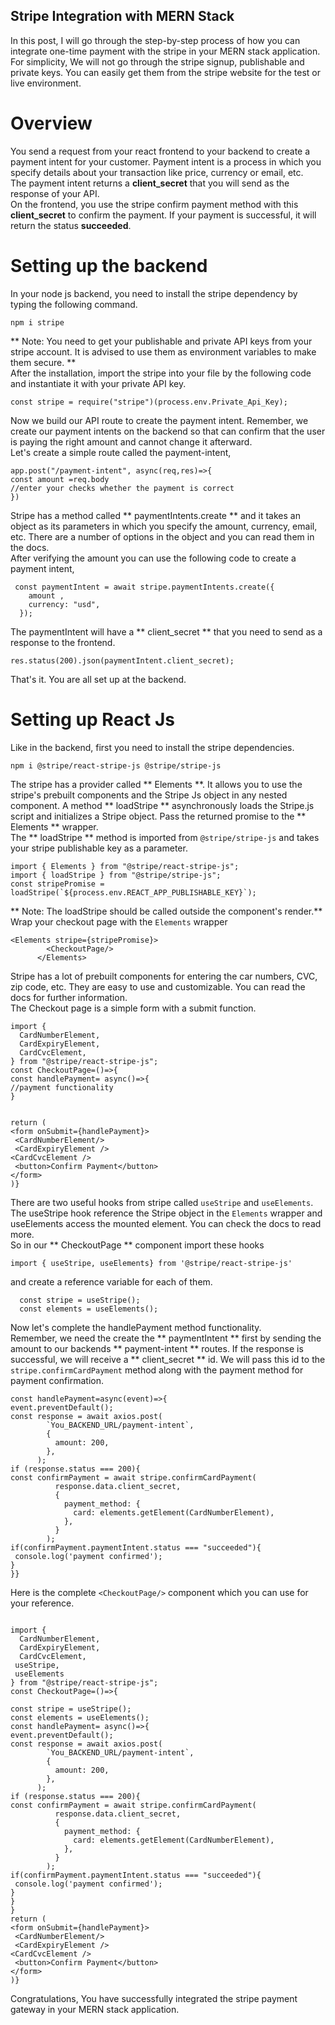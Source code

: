 ## Stripe Integration with MERN Stack

In this post, I will go through the step-by-step process of how you can integrate one-time payment with the stripe in your MERN stack application.<br/> 
For simplicity, We will not go through the stripe signup, publishable and private keys. You can easily get them from the stripe website for the test or live environment.<br/>


# Overview
You send a request from your react frontend to your backend to create a payment intent for your customer. Payment intent is a process in which you specify details about your transaction like price, currency or email, etc.<br/>
The payment intent returns a **client_secret** that you will send as the response of your API. <br/>
On the frontend, you use the stripe confirm payment method with this **client_secret** to confirm the payment. If your payment is successful, it will return the status **succeeded**. 

# Setting up the backend
In your node js backend, you need to install the stripe dependency by typing the following command.</br>

```
npm i stripe
```
** Note: You need to get your publishable and private API keys from your stripe account. It is advised to use them as environment variables to make them secure. **
</br>After the installation, import the stripe into your file by the following code and instantiate it with your private API key.</br>
```
const stripe = require("stripe")(process.env.Private_Api_Key);
```
Now we build our API route to create the payment intent. Remember, we create our payment intents on the backend so that can confirm that the user is paying the right amount and cannot change it afterward.</br>
Let's create a simple route called the payment-intent,
```
app.post("/payment-intent", async(req,res)=>{
const amount =req.body
//enter your checks whether the payment is correct
})
```
Stripe has a method called ** paymentIntents.create **  and it takes an object as its parameters in which you specify the amount, currency, email, etc. There are a number of options in the object and you can read them in the docs.</br>
After verifying the amount you can use the following code to create a payment intent,
```
 const paymentIntent = await stripe.paymentIntents.create({
    amount ,
    currency: "usd",  
  });
```
The paymentIntent will have a ** client_secret ** that you need to send as a response to the frontend.
```
res.status(200).json(paymentIntent.client_secret);
```
That's it. You are all set up at the backend.

# Setting up React Js

Like in the backend, first you need to install the stripe dependencies. 
```
npm i @stripe/react-stripe-js @stripe/stripe-js
```
The stripe has a provider called ** Elements **. It allows you to use the stripe's prebuilt components and the Stripe Js object in any nested component. A method ** loadStripe ** asynchronously loads the Stripe.js script and initializes a Stripe object.  Pass the returned promise to the ** Elements ** wrapper.</br>
The ** loadStripe ** method is imported from `@stripe/stripe-js` and takes your stripe publishable key as a parameter.
```
import { Elements } from "@stripe/react-stripe-js";
import { loadStripe } from "@stripe/stripe-js";
const stripePromise = loadStripe(`${process.env.REACT_APP_PUBLISHABLE_KEY}`);

```
** Note: The loadStripe should be called outside the component's render.** 
 Wrap your checkout page with the `Elements` wrapper
```
<Elements stripe={stripePromise}>
        <CheckoutPage/>
      </Elements>
```
Stripe has a lot of prebuilt components for entering the car numbers, CVC, zip code, etc. They are easy to use and customizable. You can read the docs for further information.</br>
The Checkout page is a simple form with a submit function.
```
import {
  CardNumberElement,
  CardExpiryElement,
  CardCvcElement,
} from "@stripe/react-stripe-js";
const CheckoutPage=()=>{
const handlePayment= async()=>{
//payment functionality
}


return (
<form onSubmit={handlePayment}>
 <CardNumberElement/>
 <CardExpiryElement />
<CardCvcElement />    
 <button>Confirm Payment</button>
</form>
)}
```
There are two useful hooks from stripe called `useStripe` and `useElements`.  The useStripe hook reference the Stripe object in the `Elements` wrapper and useElements access the mounted element. You can check the docs to read more.</br>
So in our ** CheckoutPage ** component import these hooks
```
import { useStripe, useElements} from '@stripe/react-stripe-js'
```
 and create a reference variable for each of them.
```
  const stripe = useStripe();
  const elements = useElements();
```
Now let's complete the handlePayment method functionality. </br>
Remember, we need the create the ** paymentIntent ** first by sending the amount to our backends ** payment-intent ** routes. If the response is successful, we will receive a ** client_secret ** id. We will pass this id to the  `stripe.confirmCardPayment` method along with the payment method for payment confirmation.</br>

```
const handlePayment=async(event)=>{
event.preventDefault();
const response = await axios.post(
        `You_BACKEND_URL/payment-intent`,
        {
          amount: 200,
        },
      );
if (response.status === 200){
const confirmPayment = await stripe.confirmCardPayment(
          response.data.client_secret,
          {
            payment_method: {
              card: elements.getElement(CardNumberElement),
            },
          }
        );
if(confirmPayment.paymentIntent.status === "succeeded"){
 console.log('payment confirmed');
}
}}
```
Here is the complete `<CheckoutPage/>` component which you can use for your reference.
```

import {
  CardNumberElement,
  CardExpiryElement,
  CardCvcElement,
 useStripe, 
 useElements
} from "@stripe/react-stripe-js";
const CheckoutPage=()=>{

const stripe = useStripe();
const elements = useElements();
const handlePayment= async()=>{
event.preventDefault();
const response = await axios.post(
        `You_BACKEND_URL/payment-intent`,
        {
          amount: 200,
        },
      );
if (response.status === 200){
const confirmPayment = await stripe.confirmCardPayment(
          response.data.client_secret,
          {
            payment_method: {
              card: elements.getElement(CardNumberElement),
            },
          }
        );
if(confirmPayment.paymentIntent.status === "succeeded"){
 console.log('payment confirmed');
}
}
}
return (
<form onSubmit={handlePayment}>
 <CardNumberElement/>
 <CardExpiryElement />
<CardCvcElement />    
 <button>Confirm Payment</button>
</form>
)}
```
Congratulations, You have successfully integrated the stripe payment gateway in your MERN stack application. 
